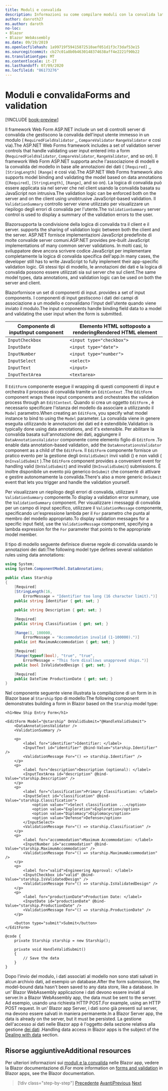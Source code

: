 ```yaml
---
title: Moduli e convalida
description: Informazioni su come compilare moduli con la convalida lato client in Blazor .
author: danroth27
ms.author: daroth
no-loc:
- Blazor
- Blazor WebAssembly
ms.date: 09/19/2019
ms.openlocfilehash: 1a99719f59415872510aef051d1f3c73daf53e15
ms.sourcegitcommit: cb27c01a8b0b4630148374638aff4e2221f90b22
ms.translationtype: MT
ms.contentlocale: it-IT
ms.lasthandoff: 07/09/2020
ms.locfileid: "86173276"
---
```

# <a name="forms-and-validation"></a><span data-ttu-id="969b5-103">Moduli e convalida</span><span class="sxs-lookup"><span data-stu-id="969b5-103">Forms and validation</span></span>

[!INCLUDE [book-preview](../../../includes/book-preview.md)]

<span data-ttu-id="969b5-104">Il framework Web Form ASP.NET include un set di controlli server di convalida che gestiscono la convalida dell'input utente immesso in un modulo ( `RequiredFieldValidator` ,, `CompareValidator` `RangeValidator` e così via).</span><span class="sxs-lookup"><span data-stu-id="969b5-104">The ASP.NET Web Forms framework includes a set of validation server controls that handle validating user input entered into a form (`RequiredFieldValidator`, `CompareValidator`, `RangeValidator`, and so on).</span></span> <span data-ttu-id="969b5-105">Il framework Web Form ASP.NET supporta anche l'associazione di modelli e la convalida del modello in base alle annotazioni dei dati ( `[Required]` ,, `[StringLength]` `[Range]` e così via).</span><span class="sxs-lookup"><span data-stu-id="969b5-105">The ASP.NET Web Forms framework also supports model binding and validating the model based on data annotations (`[Required]`, `[StringLength]`, `[Range]`, and so on).</span></span> <span data-ttu-id="969b5-106">La logica di convalida può essere applicata sia nel server che nel client usando la convalida basata su JavaScript non intrusiva.</span><span class="sxs-lookup"><span data-stu-id="969b5-106">The validation logic can be enforced both on the server and on the client using unobtrusive JavaScript-based validation.</span></span> <span data-ttu-id="969b5-107">Il `ValidationSummary` controllo server viene utilizzato per visualizzare un riepilogo degli errori di convalida per l'utente.</span><span class="sxs-lookup"><span data-stu-id="969b5-107">The `ValidationSummary` server control is used to display a summary of the validation errors to the user.</span></span>

Blazor<span data-ttu-id="969b5-108">supporta la condivisione della logica di convalida tra il client e il server.</span><span class="sxs-lookup"><span data-stu-id="969b5-108"> supports the sharing of validation logic between both the client and the server.</span></span> <span data-ttu-id="969b5-109">ASP.NET fornisce implementazioni JavaScript predefinite di molte convalide server comuni.</span><span class="sxs-lookup"><span data-stu-id="969b5-109">ASP.NET provides pre-built JavaScript implementations of many common server validations.</span></span> <span data-ttu-id="969b5-110">In molti casi, lo sviluppatore deve ancora scrivere codice JavaScript per implementare completamente la logica di convalida specifica dell'app.</span><span class="sxs-lookup"><span data-stu-id="969b5-110">In many cases, the developer still has to write JavaScript to fully implement their app-specific validation logic.</span></span> <span data-ttu-id="969b5-111">Gli stessi tipi di modello, le annotazioni dei dati e la logica di convalida possono essere utilizzati sia sul server che sul client.</span><span class="sxs-lookup"><span data-stu-id="969b5-111">The same model types, data annotations, and validation logic can be used on both the server and client.</span></span>

Blazor<span data-ttu-id="969b5-112">fornisce un set di componenti di input.</span><span class="sxs-lookup"><span data-stu-id="969b5-112"> provides a set of input components.</span></span> <span data-ttu-id="969b5-113">I componenti di input gestiscono i dati dei campi di associazione a un modello e convalidano l'input dell'utente quando viene inviato il modulo.</span><span class="sxs-lookup"><span data-stu-id="969b5-113">The input components handle binding field data to a model and validating the user input when the form is submitted.</span></span>

|<span data-ttu-id="969b5-114">Componente di input</span><span class="sxs-lookup"><span data-stu-id="969b5-114">Input component</span></span>|<span data-ttu-id="969b5-115">Elemento HTML sottoposto a rendering</span><span class="sxs-lookup"><span data-stu-id="969b5-115">Rendered HTML element</span></span>    |
|---------------|-------------------------|
|`InputCheckbox`|`<input type="checkbox">`|
|`InputDate`    |`<input type="date">`    |
|`InputNumber`  |`<input type="number">`  |
|`InputSelect`  |`<select>`               |
|`InputText`    |`<input>`                |
|`InputTextArea`|`<textarea>`             |

<span data-ttu-id="969b5-116">Il `EditForm` componente esegue il wrapping di questi componenti di input e orchestra il processo di convalida tramite un `EditContext` .</span><span class="sxs-lookup"><span data-stu-id="969b5-116">The `EditForm` component wraps these input components and orchestrates the validation process through an `EditContext`.</span></span> <span data-ttu-id="969b5-117">Quando si crea un oggetto `EditForm` , è necessario specificare l'istanza del modello da associare a utilizzando il `Model` parametro.</span><span class="sxs-lookup"><span data-stu-id="969b5-117">When creating an `EditForm`, you specify what model instance to bind to using the `Model` parameter.</span></span> <span data-ttu-id="969b5-118">La convalida viene in genere eseguita utilizzando le annotazioni dei dati ed è estendibile.</span><span class="sxs-lookup"><span data-stu-id="969b5-118">Validation is typically done using data annotations, and it's extensible.</span></span> <span data-ttu-id="969b5-119">Per abilitare la convalida basata sull'annotazione dei dati, aggiungere il `DataAnnotationsValidator` componente come elemento figlio di `EditForm` .</span><span class="sxs-lookup"><span data-stu-id="969b5-119">To enable data annotation-based validation, add the `DataAnnotationsValidator` component as a child of the `EditForm`.</span></span> <span data-ttu-id="969b5-120">Il `EditForm` componente fornisce un pratico evento per la gestione degli `OnValidSubmit` invii validi () e non validi ( `OnInvalidSubmit` ).</span><span class="sxs-lookup"><span data-stu-id="969b5-120">The `EditForm` component provides a convenient event for handling valid (`OnValidSubmit`) and invalid (`OnInvalidSubmit`) submissions.</span></span> <span data-ttu-id="969b5-121">È inoltre disponibile un evento più generico `OnSubmit` che consente di attivare e gestire autonomamente la convalida.</span><span class="sxs-lookup"><span data-stu-id="969b5-121">There's also a more generic `OnSubmit` event that lets you trigger and handle the validation yourself.</span></span>

<span data-ttu-id="969b5-122">Per visualizzare un riepilogo degli errori di convalida, utilizzare il `ValidationSummary` componente.</span><span class="sxs-lookup"><span data-stu-id="969b5-122">To display a validation error summary, use the `ValidationSummary` component.</span></span> <span data-ttu-id="969b5-123">Per visualizzare i messaggi di convalida per un campo di input specifico, utilizzare il `ValidationMessage` componente, specificando un'espressione lambda per il `For` parametro che punta al membro del modello appropriato.</span><span class="sxs-lookup"><span data-stu-id="969b5-123">To display validation messages for a specific input field, use the `ValidationMessage` component, specifying a lambda expression for the `For` parameter that points to the appropriate model member.</span></span>

<span data-ttu-id="969b5-124">Il tipo di modello seguente definisce diverse regole di convalida usando le annotazioni dei dati:</span><span class="sxs-lookup"><span data-stu-id="969b5-124">The following model type defines several validation rules using data annotations:</span></span>

```csharp
using System;
using System.ComponentModel.DataAnnotations;

public class Starship
{
    [Required]
    [StringLength(16,
        ErrorMessage = "Identifier too long (16 character limit).")]
    public string Identifier { get; set; }

    public string Description { get; set; }

    [Required]
    public string Classification { get; set; }

    [Range(1, 100000,
        ErrorMessage = "Accommodation invalid (1-100000).")]
    public int MaximumAccommodation { get; set; }

    [Required]
    [Range(typeof(bool), "true", "true",
        ErrorMessage = "This form disallows unapproved ships.")]
    public bool IsValidatedDesign { get; set; }

    [Required]
    public DateTime ProductionDate { get; set; }
}
```

<span data-ttu-id="969b5-125">Nel componente seguente viene illustrata la compilazione di un form in in Blazor base al `Starship` tipo di modello:</span><span class="sxs-lookup"><span data-stu-id="969b5-125">The following component demonstrates building a form in Blazor based on the `Starship` model type:</span></span>

```razor
<h1>New Ship Entry Form</h1>

<EditForm Model="@starship" OnValidSubmit="@HandleValidSubmit">
    <DataAnnotationsValidator />
    <ValidationSummary />

    <p>
        <label for="identifier">Identifier: </label>
        <InputText id="identifier" @bind-Value="starship.Identifier" />
        <ValidationMessage For="() => starship.Identifier" />
    </p>
    <p>
        <label for="description">Description (optional): </label>
        <InputTextArea id="description" @bind-Value="starship.Description" />
    </p>
    <p>
        <label for="classification">Primary Classification: </label>
        <InputSelect id="classification" @bind-Value="starship.Classification">
            <option value="">Select classification ...</option>
            <option value="Exploration">Exploration</option>
            <option value="Diplomacy">Diplomacy</option>
            <option value="Defense">Defense</option>
        </InputSelect>
        <ValidationMessage For="() => starship.Classification" />
    </p>
    <p>
        <label for="accommodation">Maximum Accommodation: </label>
        <InputNumber id="accommodation" @bind-Value="starship.MaximumAccommodation" />
        <ValidationMessage For="() => starship.MaximumAccommodation" />
    </p>
    <p>
        <label for="valid">Engineering Approval: </label>
        <InputCheckbox id="valid" @bind-Value="starship.IsValidatedDesign" />
        <ValidationMessage For="() => starship.IsValidatedDesign" />
    </p>
    <p>
        <label for="productionDate">Production Date: </label>
        <InputDate id="productionDate" @bind-Value="starship.ProductionDate" />
        <ValidationMessage For="() => starship.ProductionDate" />
    </p>

    <button type="submit">Submit</button>
</EditForm>

@code {
    private Starship starship = new Starship();

    private void HandleValidSubmit()
    {
        // Save the data
    }
}
```

<span data-ttu-id="969b5-126">Dopo l'invio del modulo, i dati associati al modello non sono stati salvati in alcun archivio dati, ad esempio un database.</span><span class="sxs-lookup"><span data-stu-id="969b5-126">After the form submission, the model-bound data hasn't been saved to any data store, like a database.</span></span> <span data-ttu-id="969b5-127">In un' Blazor WebAssembly applicazione i dati devono essere inviati al server.</span><span class="sxs-lookup"><span data-stu-id="969b5-127">In a Blazor WebAssembly app, the data must be sent to the server.</span></span> <span data-ttu-id="969b5-128">Ad esempio, usando una richiesta HTTP POST.</span><span class="sxs-lookup"><span data-stu-id="969b5-128">For example, using an HTTP POST request.</span></span> <span data-ttu-id="969b5-129">In un' Blazor app Server, i dati sono già presenti sul server, ma devono essere salvati in maniera permanente.</span><span class="sxs-lookup"><span data-stu-id="969b5-129">In a Blazor Server app, the data is already on the server, but it must be persisted.</span></span> <span data-ttu-id="969b5-130">La gestione dell'accesso ai dati nelle Blazor app è l'oggetto della sezione relativa alla gestione [dei dati](data.md) .</span><span class="sxs-lookup"><span data-stu-id="969b5-130">Handling data access in Blazor apps is the subject of the [Dealing with data](data.md) section.</span></span>

## <a name="additional-resources"></a><span data-ttu-id="969b5-131">Risorse aggiuntive</span><span class="sxs-lookup"><span data-stu-id="969b5-131">Additional resources</span></span>

<span data-ttu-id="969b5-132">Per ulteriori informazioni sui [moduli e la convalida](/aspnet/core/blazor/forms-validation) nelle Blazor app, vedere la Blazor documentazione di.</span><span class="sxs-lookup"><span data-stu-id="969b5-132">For more information on [forms and validation](/aspnet/core/blazor/forms-validation) in Blazor apps, see the Blazor documentation.</span></span>

>[!div class="step-by-step"]
><span data-ttu-id="969b5-133">[Precedente](state-management.md) 
> [Avanti](data.md)</span><span class="sxs-lookup"><span data-stu-id="969b5-133">[Previous](state-management.md)
[Next](data.md)</span></span>
